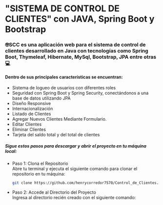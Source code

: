 <h1>"SISTEMA DE CONTROL DE CLIENTES" con JAVA, Spring Boot y Bootstrap</h1>

<h3>🤓SCC es una aplicación web para el sistema de control de clientes desarrollado en Java con tecnologías como Spring Boot, Thymeleaf, Hibernate, MySql, Bootstrap, JPA entre otras💻</h3>
<h4>Dentro de sus principales características se encuentran: </h4>
<ul>
  <li>Sistema de logueo de usuarios con diferentes roles</li>
  <li>Seguridad con Spring Boot y Spring Security, conectándonos a una base de datos utilizando JPA</li>
  <li>Diseño Responsive</li>
  <li>Internacionalización</li>
  <li>Listado de Clientes</li>
  <li>Agregar Nuevos Clientes Mediante Formulario.</li>
  <li>Editar Clientes</li>
  <li>Eliminar Clientes</li>
  <li>Tarjeta del saldo total y del total de clientes</li>
</ul>

<h5>Sigue estos pasos para descargar y abrir el proyecto en tu máquina local:</h5>
<ul>
  <li>Paso 1: Clona el Repositorio</li>
  Abre tu terminal y ejecuta el siguiente comando para clonar el repositorio en tu máquina:

```bash
git clone https://github.com/henrycorredor7570/Control_de_Clientes.git
```

  <li>Paso 2: Accede al Directorio del Proyecto</li>
  Ingresa al directorio recién creado con el siguiente comando:

